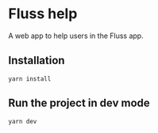 # Fluss help

A web app to help users in the Fluss app.

## Installation

```
yarn install
```

## Run the project in dev mode

```
yarn dev
```
